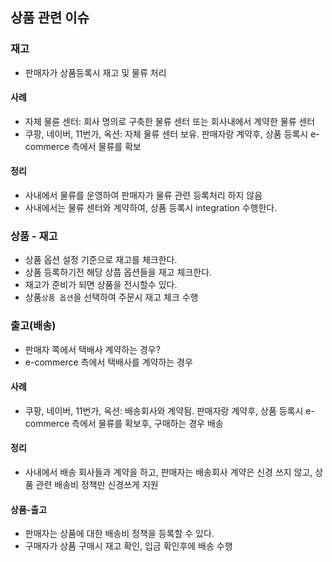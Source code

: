## 상품 관련 이슈
### 재고
- 판매자가 상품등록시 재고 및 물류 처리
#### 사례
- 자체 물륜 센터: 회사 명의로 구축한 물류 센터 또는 회사내에서 계약한 물류 센터 
- 쿠팡, 네이버, 11번가, 옥션: 자체 물류 센터 보유. 판매자랑 계약후, 상품 등록시 e-commerce 측에서 물류를 확보
#### 정리
- 사내에서 물류를 운영하여 판매자가 물류 관련 등록처리 하지 않음
- 사내에서는 물류 센터와 계약하여, 상품 등록시 integration 수행한다.
### 상품 - 재고
- 상품 옵션 설정 기준으로 재고를 체크한다.
- 상품 등록하기전 해당 상풉 옵션들을 재고 체크한다.
- 재고가 준비가 되면 상품을 전시할수 있다.
- 상품`상품 옵션`을 선택하여 주문시 재고 체크 수행

### 출고(배송)
- 판매자 쪽에서 택배사 계약하는 경우?
- e-commerce 측에서 택배사를 계약하는 경우 
#### 사례
- 쿠팡, 네이버, 11번가, 옥션: 배송회사와 계약됨. 판매자랑 계약후, 상품 등록시 e-commerce 측에서 물류를 확보후, 구매하는 경우 배송
#### 정리
- 사내에서 배송 회사들과 계약을 하고, 판매자는 배송회사 계약은 신경 쓰지 않고, 상품 관련 배송비 정책만 신경쓰게 지원
#### 상품-출고
- 판매자는 상품에 대한 배송비 정책을 등록할 수 있다.
- 구매자가 상품 구매시 재고 확인, 입금 확인후에 배송 수행